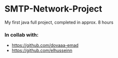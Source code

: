 # SMTP-Network-Project

My first java full project, completed in approx. 8 hours

### In collab with:
 - https://github.com/dovaaa-emad
 - https://github.com/elhusseinn
